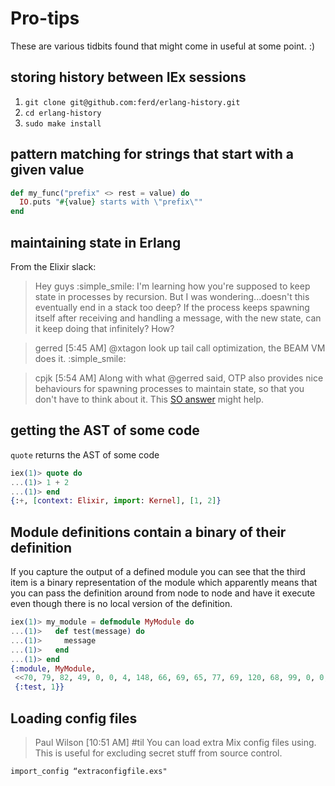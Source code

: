 # Pro-tips

These are various tidbits found that might come in useful at some point. :)

## storing history between IEx sessions

1. `git clone git@github.com:ferd/erlang-history.git`
2. `cd erlang-history`
3. `sudo make install`

## pattern matching for strings that start with a given value

```elixir
def my_func("prefix" <> rest = value) do
  IO.puts "#{value} starts with \"prefix\""
end
```

## maintaining state in Erlang

From the Elixir slack:

> Hey guys :simple_smile: I'm learning how you're supposed to keep state in processes by recursion. But I was wondering...doesn't this eventually end in a stack too deep? If the process keeps spawning itself after receiving and handling a message, with the new state, can it keep doing that infinitely? How?

> gerred [5:45 AM]
> @xtagon look up tail call optimization, the BEAM VM does it. :simple_smile:

> cpjk [5:54 AM]
> Along with what @gerred said, OTP also provides nice behaviours for spawning processes to maintain state, so that you don't have to think about it. This [SO answer](http://stackoverflow.com/questions/26713811/how-to-maintain-state-in-erlang/26714738#26714738) might help.


## getting the AST of some code

`quote` returns the AST of some code

```elixir
iex(1)> quote do
...(1)> 1 + 2
...(1)> end
{:+, [context: Elixir, import: Kernel], [1, 2]}
```

## Module definitions contain a binary of their definition

If you capture the output of a defined module you can see that the third item is a binary representation of the module which apparently means that you can pass the definition around from node to node and have it execute even though there is no local version of the definition.

```elixir
iex(1)> my_module = defmodule MyModule do
...(1)>   def test(message) do
...(1)>     message
...(1)>   end
...(1)> end
{:module, MyModule,
 <<70, 79, 82, 49, 0, 0, 4, 148, 66, 69, 65, 77, 69, 120, 68, 99, 0, 0, 0, 117, 131, 104, 2, 100, 0, 14, 101, 108, 105, 120, 105, 114, 95, 100, 111, 99, 115, 95, 118, 49, 108, 0, 0, 0, 2, 104, 2, ...>>,
 {:test, 1}}
```

## Loading config files

> Paul Wilson [10:51 AM]
> \#til You can load extra Mix config files using. This is useful for excluding secret stuff from source control.

`import_config “extraconfigfile.exs"`
